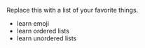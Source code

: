 Replace this with a list of your favorite things.
* learn emoji
* learn ordered lists
* learn unordered lists
